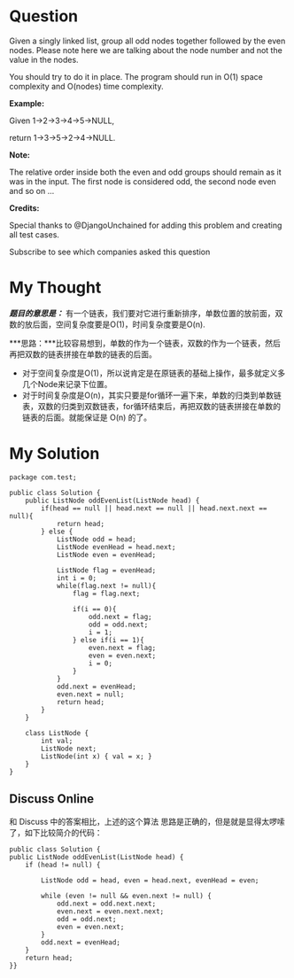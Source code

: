 # Question

Given a singly linked list, group all odd nodes together followed by the even nodes. Please note here we are talking about the node number and not the value in the nodes.

You should try to do it in place. The program should run in O(1) space complexity and O(nodes) time complexity.

**Example:**

Given 1->2->3->4->5->NULL,

return 1->3->5->2->4->NULL.

**Note:**

The relative order inside both the even and odd groups should remain as it was in the input. 
The first node is considered odd, the second node even and so on ...

**Credits:**

Special thanks to @DjangoUnchained for adding this problem and creating all test cases.

Subscribe to see which companies asked this question

# My Thought

***题目的意思是：*** 有一个链表，我们要对它进行重新排序，单数位置的放前面，双数的放后面，空间复杂度要是O(1)，时间复杂度要是O(n).

***思路：***比较容易想到，单数的作为一个链表，双数的作为一个链表，然后再把双数的链表拼接在单数的链表的后面。

- 对于空间复杂度是O(1)，所以说肯定是在原链表的基础上操作，最多就定义多几个Node来记录下位置。
- 对于时间复杂度是O(n)，其实只要是for循环一遍下来，单数的归类到单数链表，双数的归类到双数链表，for循环结束后，再把双数的链表拼接在单数的链表的后面。就能保证是 O(n) 的了。


# My Solution

```
package com.test;

public class Solution {
    public ListNode oddEvenList(ListNode head) {
        if(head == null || head.next == null || head.next.next == null){
            return head;
        } else {
            ListNode odd = head;
            ListNode evenHead = head.next;
            ListNode even = evenHead;
            
            ListNode flag = evenHead;
            int i = 0;
            while(flag.next != null){
                flag = flag.next;
                
                if(i == 0){
                    odd.next = flag;
                    odd = odd.next;
                    i = 1;
                } else if(i == 1){
                    even.next = flag;
                    even = even.next;
                    i = 0;
                }
            }
            odd.next = evenHead;
            even.next = null;
            return head;
        }
    }

    class ListNode {
    	int val;
   	 	ListNode next;
   	 	ListNode(int x) { val = x; }
    }
}	
```

## Discuss Online
和 Discuss 中的答案相比，上述的这个算法 思路是正确的，但是就是显得太啰嗦了，如下比较简介的代码：

```
public class Solution {
public ListNode oddEvenList(ListNode head) {
    if (head != null) {

        ListNode odd = head, even = head.next, evenHead = even; 

        while (even != null && even.next != null) {
            odd.next = odd.next.next; 
            even.next = even.next.next; 
            odd = odd.next;
            even = even.next;
        }
        odd.next = evenHead; 
    }
    return head;
}}
```







